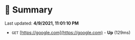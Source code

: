 # 📖 Summary
Last updated: **4/9/2021, 11:01:10 PM**

- `GET` [https://google.com](https://google.com) - **Up** (129ms)
